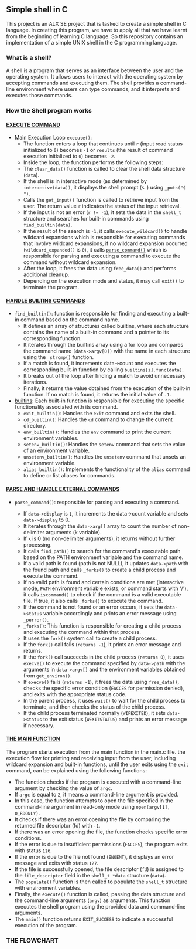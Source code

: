## Simple shell in C
This project is an ALX SE project that is tasked to create a simple shell in C language.
In creating this program, we have to apply all that we have learnt from the beginning of learning C language.
So this repository contains an implementation of a simple UNIX shell in the C programming language.

### What is a shell?

A shell is a program that serves as an interface between the user and the operating system. It allows users to interact with the operating system by accepting commands and executing them. The shell provides a command-line environment where users can type commands, and it interprets and executes those commands.


### How the Shell program works
#### [EXECUTE COMMAND](execute.c)
* Main Execution Loop `execute()`:
  - The function enters a loop that continues until `r` (input read status initialized to `0`) becomes `-1` or `results` (the result of command execution initialized to `0`) becomes `-2`.
  - Inside the loop, the function performs the following steps:
  - The `clear_data()` function is called to clear the shell data structure (`data`).
  - If the shell is in interactive mode (as determined by `interactive(data))`, it displays the shell prompt (`$ `) using `_puts("$ ")`.
  - Calls the `get_input()` function is called to retrieve input from the user. The return value `r` indicates the status of the input retrieval.
  - If the input is not an error (`r != -1`), it sets the data in the `shell_t` structure and searches for built-in commands using `find_builtin(data)`.
  - If the result of the search is `-1`, it calls `execute_wildcard()` to handle wildcard expansions which is responsible for executing commands that involve wildcard expansions, if no wildcard expansion occurred (`wildcard_expanded()` is `0`), it calls [`parse_command()`](#parse_command) which is responsible for parsing and executing a command to execute the command without wildcard expansion.
  - After the loop, it frees the data using `free_data()` and performs additional cleanup.
  - Depending on the execution mode and status, it may call `exit()` to terminate the program.

#### [HANDLE BUILTINS COMMANDS](finder.c)
* `find_builtin()`: function is responsible for finding and executing a built-in command based on the command name.
  - It defines an array of structures called builtins, where each structure contains the name of a built-in command and a pointer to its corresponding function.
  - It iterates through the builtins array using a for loop and compares the command name `(data->argv[0])` with the name in each structure using the `_strcmp()` function.
  - If a match is found, it increments data->count and executes the corresponding built-in function by calling `builtins[i].func(data)`.
  - It breaks out of the loop after finding a match to avoid unnecessary iterations.
  - Finally, it returns the value obtained from the execution of the built-in function. If no match is found, it returns the initial value of `-1`.
* [builtins](builtin.c): Each built-in function is responsible for executing the specific functionality associated with its command.
  * `exit_builtin()`: Handles the `exit` command and exits the shell.
  * `cd_builtin()`: Handles the `cd` command to change the current directory.
  * `env_builtin()`: Handles the `env` command to print the current environment variables.
  * `setenv_builtin()`: Handles the `setenv` command that sets the value of an environment variable.
  * `unsetenv_builtin()`:  Handles the `unsetenv` command that unsets an environment variable.
  * `alias_builtin()`: Implements the functionality of the `alias` command to define or list aliases for commands.

#### [PARSE AND HANDLE EXTERNAL COMMANDS](parse_command.c)
* `parse_command()`: responsible for parsing and executing a command.
  - If `data->display` is `1`, it increments the data->count variable and sets `data->display` to 0.
  - It iterates through the `data->arg[]` array to count the number of non-delimiter arguments (k variable).
  - If `k` is 0 (no non-delimiter arguments), it returns without further processing.
  - It calls `find_path()` to search for the command's executable path based on the PATH environment variable and the command name.
  - If a valid path is found (path is not NULL), it updates `data->path` with the found path and calls `_forks()` to create a child process and execute the command.
  - If no valid path is found and certain conditions are met (interactive mode, `PATH` environment variable exists, or command starts with '/'), it calls `iscommand()` to check if the command is a valid executable file. If true, it also calls `_forks()` to execute the command.
  - If the command is not found or an error occurs, it sets the `data->status` variable accordingly and prints an error message using `_perror()`.

  * `_forks()`: This function is responsible for creating a child process and executing the command within that process.
   - It uses the `fork()` system call to create a child process.
   - If the `fork()` call fails (`returns -1`), it prints an error message and returns.
   - If the `fork()` call succeeds in the child process (`returns 0`), it uses `execve()` to execute the command specified by `data->path` with the arguments in `data->argv[]` and the environment variables obtained from `get_environ()`.
   - If `execve()` fails (`returns -1`), it frees the data using `free_data()`, checks the specific error condition (`EACCES` for permission denied), and exits with the appropriate status code.
   - In the parent process, it uses `wait()` to wait for the child process to terminate, and then checks the status of the child process.
   - If the child process terminated normally (`WIFEXITED`), it sets `data->status` to the exit status (`WEXITSTATUS`) and prints an error message if necessary.




#### [THE MAIN FUNCTION](main.c)

The program starts execution from the main function in the main.c file. the execution flow for printing and receiving input from the user, including wildcard expansion and built-in functions, until the user exits using the `exit` command, can be explained using the following functions:

  * The function checks if the program is executed with a command-line argument by checking the value of `argc`.
  * If `argc` is equal to `2`, it means a command-line argument is provided.
  * In this case, the function attempts to open the file specified in the command-line argument in read-only mode using `open(argv[1], O_RDONLY)`.
  * It checks if there was an error opening the file by comparing the returned file descriptor (fd) with `-1`.
  * If there was an error opening the file, the function checks specific error conditions.
  * If the error is due to insufficient permissions (`EACCES`), the program exits with status `126`.
  * If the error is due to the file not found (`ENOENT`), it displays an error message and exits with status `127`.
  * If the file is successfully opened, the file descriptor (`fd`) is assigned to the `file_descriptor` field in the `shell_t *data` structure (`data`).
  * The `populate()` function is then called to populate the `shell_t` structure with environment variables.
  * Finally, the `execute()` function is called, passing the data structure and the command-line arguments (`argv`) as arguments. This function executes the shell program using the provided data and command-line arguments.
  * The `main()` function returns `EXIT_SUCCESS` to indicate a successful execution of the program.

### THE FLOWCHART